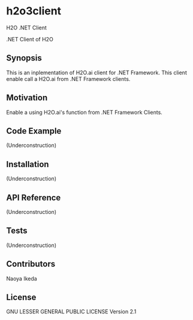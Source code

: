 # h2o3client
H2O .NET Client

.NET Client of H2O

## Synopsis
This is an inplementation of H2O.ai client for .NET Framework. This client enable call a H2O.ai from .NET Framework clients.

## Motivation
Enable a using H2O.ai's function from .NET Framework Clients.

## Code Example
(Underconstruction)

## Installation
(Underconstruction)

## API Reference
(Underconstruction)

## Tests
(Underconstruction)

## Contributors
Naoya Ikeda

## License
GNU LESSER GENERAL PUBLIC LICENSE Version 2.1
